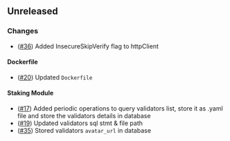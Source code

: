 ## Unreleased

### Changes
- ([\#36](https://github.com/forbole/njuno/pull/36)) Added InsecureSkipVerify flag to httpClient

#### Dockerfile
- ([\#20](https://github.com/forbole/njuno/pull/20)) Updated `Dockerfile`

#### Staking Module
- ([\#17](https://github.com/forbole/njuno/pull/17)) Added periodic operations to query validators list, store it as .yaml file and store the validators details in database
- ([\#19](https://github.com/forbole/njuno/pull/19)) Updated validators sql stmt & file path
- ([\#35](https://github.com/forbole/njuno/pull/35)) Stored validators `avatar_url` in database